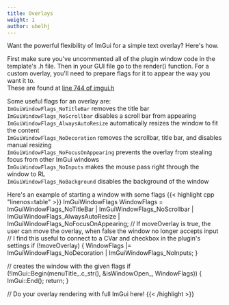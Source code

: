 ```yaml
---
title: Overlays
weight: 1
author: ubelhj
---
```


Want the powerful flexibility of ImGui for a simple text overlay? Here's how. 

First make sure you've uncommented all of the plugin window code in the template's .h file. Then in your GUI file go to the render() function. For a custom overlay, you'll need to prepare flags for it to appear the way you want it to.  
These are found at [line 744 of imgui.h](https://github.com/Martinii89/BakkesmodPluginTemplate/blob/master/IMGUI/imgui.h#L744)

Some useful flags for an overlay are:  
`ImGuiWindowFlags_NoTitleBar` removes the title bar  
`ImGuiWindowFlags_NoScrollbar` disables a scroll bar from appearing  
`ImGuiWindowFlags_AlwaysAutoResize` automatically resizes the window to fit the content  
`ImGuiWindowFlags_NoDecoration` removes the scrollbar, title bar, and disables manual resizing  
`ImGuiWindowFlags_NoFocusOnAppearing` prevents the overlay from stealing focus from other ImGui windows  
`ImGuiWindowFlags_NoInputs` makes the mouse pass right through the window to RL  
`ImGuiWindowFlags_NoBackground` disables the background of the window  

Here's an example of starting a window with some flags
{{< highlight cpp "linenos=table" >}}
ImGuiWindowFlags WindowFlags = ImGuiWindowFlags_NoTitleBar | ImGuiWindowFlags_NoScrollbar
    | ImGuiWindowFlags_AlwaysAutoResize | ImGuiWindowFlags_NoFocusOnAppearing;
// If moveOverlay is true, the user can move the overlay, when false the window no longer accepts input
//  I find this useful to connect to a CVar and checkbox in the plugin's settings
if (!moveOverlay) {
    WindowFlags |= ImGuiWindowFlags_NoDecoration | ImGuiWindowFlags_NoInputs;
}

// creates the window with the given flags
if (!ImGui::Begin(menuTitle_.c_str(), &isWindowOpen_, WindowFlags))
{
    ImGui::End();
    return;
}

// Do your overlay rendering with full ImGui here!
{{< /highlight >}}
